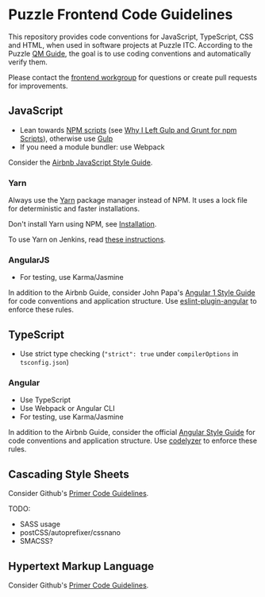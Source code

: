 # Puzzle Frontend Code Guidelines

This repository provides code conventions for JavaScript, TypeScript, CSS and HTML, when used in software projects at Puzzle ITC. According to the Puzzle [QM Guide](https://twiki.puzzle.ch/bin/view/Puzzle/CodeConventions), the goal is to use coding conventions and automatically verify them.

Please contact the [frontend workgroup](https://twiki.puzzle.ch/bin/view/Puzzle/Frontend) for questions or create pull requests for improvements.


## JavaScript

* Lean towards [NPM scripts](https://docs.npmjs.com/misc/scripts) (see [Why I Left Gulp and Grunt for npm Scripts](https://medium.freecodecamp.com/why-i-left-gulp-and-grunt-for-npm-scripts-3d6853dd22b8)), otherwise use [Gulp](http://gulpjs.com/)
* If you need a module bundler: use Webpack

Consider the [Airbnb JavaScript Style Guide](https://github.com/airbnb/javascript).

### Yarn

Always use the [Yarn](https://yarnpkg.com/) package manager instead of NPM. It uses a lock file for deterministic and faster installations.

Don't install Yarn using NPM, see [Installation](https://yarnpkg.com/en/docs/install).

To use Yarn on Jenkins, read [these instructions](https://twiki.puzzle.ch/bin/view/Puzzle/Buildserver#Node_js_NPM_auf_Jenkins).

### AngularJS

* For testing, use Karma/Jasmine

In addition to the Airbnb Guide, consider John Papa's [Angular 1 Style Guide](https://github.com/johnpapa/angular-styleguide/tree/master/a1) for code conventions and application structure. Use [eslint-plugin-angular](https://github.com/Gillespie59/eslint-plugin-angular) to enforce these rules.


## TypeScript

* Use strict type checking (``"strict": true`` under ``compilerOptions`` in ``tsconfig.json``)

### Angular

* Use TypeScript
* Use Webpack or Angular CLI
* For testing, use Karma/Jasmine

In addition to the Airbnb Guide, consider the official [Angular Style Guide](https://angular.io/guide/styleguide) for code conventions and application structure. Use [codelyzer](https://github.com/mgechev/codelyzer) to enforce these rules.


## Cascading Style Sheets

Consider Github's [Primer Code Guidelines](http://primercss.io/guidelines/).

TODO:

* SASS usage
* postCSS/autoprefixer/cssnano
* SMACSS?


## Hypertext Markup Language

Consider Github's [Primer Code Guidelines](http://primercss.io/guidelines/).
